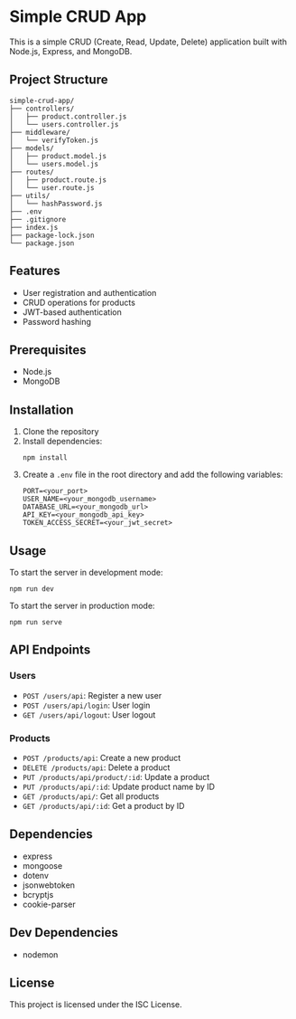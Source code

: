 # Simple CRUD App

This is a simple CRUD (Create, Read, Update, Delete) application built with Node.js, Express, and MongoDB.

## Project Structure

```
simple-crud-app/
├── controllers/
│   ├── product.controller.js
│   └── users.controller.js
├── middleware/
│   └── verifyToken.js
├── models/
│   ├── product.model.js
│   └── users.model.js
├── routes/
│   ├── product.route.js
│   └── user.route.js
├── utils/
│   └── hashPassword.js
├── .env
├── .gitignore
├── index.js
├── package-lock.json
└── package.json
```

## Features

- User registration and authentication
- CRUD operations for products
- JWT-based authentication
- Password hashing

## Prerequisites

- Node.js
- MongoDB

## Installation

1. Clone the repository
2. Install dependencies:
   ```
   npm install
   ```
3. Create a `.env` file in the root directory and add the following variables:
   ```
   PORT=<your_port>
   USER_NAME=<your_mongodb_username>
   DATABASE_URL=<your_mongodb_url>
   API_KEY=<your_mongodb_api_key>
   TOKEN_ACCESS_SECRET=<your_jwt_secret>
   ```

## Usage

To start the server in development mode:

```
npm run dev
```

To start the server in production mode:

```
npm run serve
```

## API Endpoints

### Users

- `POST /users/api`: Register a new user
- `POST /users/api/login`: User login
- `GET /users/api/logout`: User logout

### Products

- `POST /products/api`: Create a new product
- `DELETE /products/api`: Delete a product
- `PUT /products/api/product/:id`: Update a product
- `PUT /products/api/:id`: Update product name by ID
- `GET /products/api/`: Get all products
- `GET /products/api/:id`: Get a product by ID

## Dependencies

- express
- mongoose
- dotenv
- jsonwebtoken
- bcryptjs
- cookie-parser

## Dev Dependencies

- nodemon

## License

This project is licensed under the ISC License.
